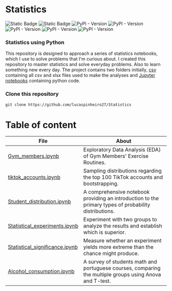 # Statistics

![Static Badge](https://img.shields.io/badge/Python-blue?logo=Python&logoColor=grey)
![Static Badge](https://img.shields.io/badge/jupyter-orange?logo=jupyter&logoColor=grey)
![PyPI - Version](https://img.shields.io/pypi/v/pandas?logo=pandas&color=green)
![PyPI - Version](https://img.shields.io/pypi/v/numpy?logo=numpy&color=green)
![PyPI - Version](https://img.shields.io/pypi/v/scipy?logo=scipy&color=green)
![PyPI - Version](https://img.shields.io/pypi/v/seaborn?logo=seaborn&color=green)
![PyPI - Version](https://img.shields.io/pypi/v/matplotlib?logo=matplotlib&color=green)




### Statistics using Python

This repository is designed to approach a series of statistics notebooks, which I use to solve problems that I'm curious about. I created this repository to master statistics and solve everyday problems. Also to learn something new every day. The project contains two folders initially, [csv](csv) containing all csv and xlsx files used to make the analyses and [Jupyter notebooks](Jupyter_notebooks) containing python code.

### Clone this repository

```
git clone https://github.com/lucaspinheiro27/Statistics
```
# Table of content


| File                                                                    | About                                                                                                   |
|-------------------------------------------------------------------------|---------------------------------------------------------------------------------------------------------|
| [Gym_members.ipynb](Jupyter_notebooks/Gym_members.ipynb)                | Exploratory Data Analysis (EDA) of Gym Members' Exercise Routines.                                      |
| [tiktok_accounts.ipynb](Jupyter_notebooks/tiktok_accounts.ipynb)        | Sampling distributions regarding the top 100 TikTok accounts and bootstrapping.                         | 
| [Student_distribution.ipynb](Jupyter_notebooks/Student_distribution.ipynb) | A comprehensive notebook providing an introduction to the primary types of probability distributions.   |
| [Statistical_experiments.ipynb](Jupyter_notebooks/Statistical_experiments.ipynb) | Experiment with two groups to analyze the results and establish which is superior.                      |
| [Statistical_significance.ipynb](Jupyter_notebooks/Statistical_significance.ipynb) | Measure whether an experiment yields more extreme than the chance might produce.                        |
| [Alcohol_consumption.ipynb](Jupyter_notebooks/Alcohol_consumption.ipynb)| A survey of students math and portuguese courses, comparing the multiple groups using Anova and T-test. | 